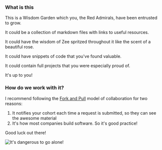 
### What is this
This is a Wisdom Garden which you, the Red Admirals, have been entrusted to
grow.

It could be a collection of markdown files with links to useful resources.

It could have the wisdom of Zee spritzed throughout it like the scent of a
beautiful rose.

It could have snippets of code that you've found valuable.

It could contain full projects that you were especially proud of.

It's up to you!


### How do we work with it?

I recommend following the [Fork and
Pull](https://help.github.com/articles/using-pull-requests) model of
collaboration for two reasons:

1. It notifies your cohort each time a request is submitted, so they can
   see the awesome material
2. It's how most companies build software. So it's good practice!

Good luck out there!

![It's dangerous to go alone!](http://www.zeldauniverse.net/wp-content/uploads/2013/03/its-dangerous-to-go-alone-take-this.jpg)

